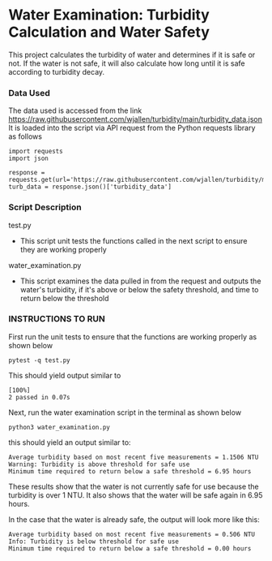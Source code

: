 
# Water Examination: Turbidity Calculation and Water Safety

This project calculates the turbidity of water and determines if it is safe or not.
If the water is not safe, it will also calculate how long until it is safe according to turbidity decay.

### Data Used

The data used is accessed from the link https://raw.githubusercontent.com/wjallen/turbidity/main/turbidity_data.json
It is loaded into the script via API request from the Python requests library as follows

```
import requests
import json

response = requests.get(url='https://raw.githubusercontent.com/wjallen/turbidity/main/turbidity_data.json')
turb_data = response.json()['turbidity_data']
```


### Script Description
test.py
- This script unit tests the functions called in the next script to ensure they are working properly

water_examination.py
- This script examines the data pulled in from the request and outputs the water's turbidity, if it's above or below the safety threshold, and time to return below the threshold

### INSTRUCTIONS TO RUN

First run the unit tests to ensure that the functions are working properly as shown below
```
pytest -q test.py
```

This should yield output similar to
```
[100%]
2 passed in 0.07s
```

Next, run the water examination script in the terminal as shown below
```
python3 water_examination.py
```

this should yield an output similar to:
```
Average turbidity based on most recent five measurements = 1.1506 NTU
Warning: Turbidity is above threshold for safe use
Minimum time required to return below a safe threshold = 6.95 hours
```

These results show that the water is not currently safe for use because the turbidity is over 1 NTU. It also shows that the water will be safe again in 6.95 hours.

In the case that the water is already safe, the output will look more like this:
```
Average turbidity based on most recent five measurements = 0.506 NTU
Info: Turbidity is below threshold for safe use
Minimum time required to return below a safe threshold = 0.00 hours
```